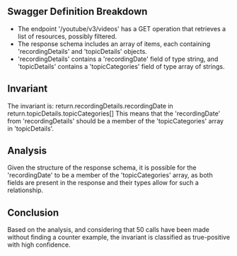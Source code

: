 ## Swagger Definition Breakdown
- The endpoint '/youtube/v3/videos' has a GET operation that retrieves a list of resources, possibly filtered.
- The response schema includes an array of items, each containing 'recordingDetails' and 'topicDetails' objects.
- 'recordingDetails' contains a 'recordingDate' field of type string, and 'topicDetails' contains a 'topicCategories' field of type array of strings.

## Invariant
The invariant is: return.recordingDetails.recordingDate in return.topicDetails.topicCategories[]
This means that the 'recordingDate' from 'recordingDetails' should be a member of the 'topicCategories' array in 'topicDetails'.

## Analysis
Given the structure of the response schema, it is possible for the 'recordingDate' to be a member of the 'topicCategories' array, as both fields are present in the response and their types allow for such a relationship.

## Conclusion
Based on the analysis, and considering that 50 calls have been made without finding a counter example, the invariant is classified as true-positive with high confidence.
